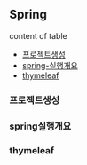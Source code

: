 ## Spring

content of table

- [프로젝트생성](#프로젝트생성)
- [spring-실행개요](#spring실행개요)
- [thymeleaf](#thymeleaf)

### 프로젝트생성

### spring실행개요

### thymeleaf
